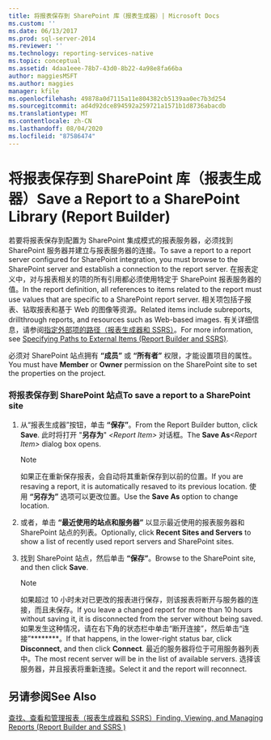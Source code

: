 ```yaml
---
title: 将报表保存到 SharePoint 库（报表生成器）| Microsoft Docs
ms.custom: ''
ms.date: 06/13/2017
ms.prod: sql-server-2014
ms.reviewer: ''
ms.technology: reporting-services-native
ms.topic: conceptual
ms.assetid: 4daa1eee-78b7-43d0-8b22-4a98e8fa66ba
author: maggiesMSFT
ms.author: maggies
manager: kfile
ms.openlocfilehash: 49878a0d7115a11e804382cb5139aa0ec7b3d254
ms.sourcegitcommit: ad4d92dce894592a259721a1571b1d8736abacdb
ms.translationtype: MT
ms.contentlocale: zh-CN
ms.lasthandoff: 08/04/2020
ms.locfileid: "87586474"
---
```

# <a name="save-a-report-to-a-sharepoint-library-report-builder"></a><span data-ttu-id="84e25-102">将报表保存到 SharePoint 库（报表生成器）</span><span class="sxs-lookup"><span data-stu-id="84e25-102">Save a Report to a SharePoint Library (Report Builder)</span></span>
  <span data-ttu-id="84e25-103">若要将报表保存到配置为 SharePoint 集成模式的报表服务器，必须找到 SharePoint 服务器并建立与报表服务器的连接。</span><span class="sxs-lookup"><span data-stu-id="84e25-103">To save a report to a report server configured for SharePoint integration, you must browse to the SharePoint server and establish a connection to the report server.</span></span> <span data-ttu-id="84e25-104">在报表定义中，对与报表相关的项的所有引用都必须使用特定于 SharePoint 报表服务器的值。</span><span class="sxs-lookup"><span data-stu-id="84e25-104">In the report definition, all references to items related to the report must use values that are specific to a SharePoint report server.</span></span> <span data-ttu-id="84e25-105">相关项包括子报表、钻取报表和基于 Web 的图像等资源。</span><span class="sxs-lookup"><span data-stu-id="84e25-105">Related items include subreports, drillthrough reports, and resources such as Web-based images.</span></span> <span data-ttu-id="84e25-106">有关详细信息，请参阅[指定外部项的路径（报表生成器和 SSRS）](../report-design/specifying-paths-to-external-items-report-builder-and-ssrs.md)。</span><span class="sxs-lookup"><span data-stu-id="84e25-106">For more information, see [Specifying Paths to External Items &#40;Report Builder and SSRS&#41;](../report-design/specifying-paths-to-external-items-report-builder-and-ssrs.md).</span></span>  
  
 <span data-ttu-id="84e25-107">必须对 SharePoint 站点拥有 **“成员”** 或 **“所有者”** 权限，才能设置项目的属性。</span><span class="sxs-lookup"><span data-stu-id="84e25-107">You must have **Member** or **Owner** permission on the SharePoint site to set the properties on the project.</span></span>  
  
### <a name="to-save-a-report-to-a-sharepoint-site"></a><span data-ttu-id="84e25-108">将报表保存到 SharePoint 站点</span><span class="sxs-lookup"><span data-stu-id="84e25-108">To save a report to a SharePoint site</span></span>  
  
1.  <span data-ttu-id="84e25-109">从“报表生成器”按钮，单击 **“保存”**。</span><span class="sxs-lookup"><span data-stu-id="84e25-109">From the Report Builder button, click **Save**.</span></span> <span data-ttu-id="84e25-110">此时将打开 "**另存为**" _\<Report Item>_ 对话框。</span><span class="sxs-lookup"><span data-stu-id="84e25-110">The **Save As**_\<Report Item>_ dialog box opens.</span></span>  
  
    > [!NOTE]  
    >  <span data-ttu-id="84e25-111">如果正在重新保存报表，会自动将其重新保存到以前的位置。</span><span class="sxs-lookup"><span data-stu-id="84e25-111">If you are resaving a report, it is automatically resaved to its previous location.</span></span> <span data-ttu-id="84e25-112">使用 **“另存为”** 选项可以更改位置。</span><span class="sxs-lookup"><span data-stu-id="84e25-112">Use the **Save As** option to change location.</span></span>  
  
2.  <span data-ttu-id="84e25-113">或者，单击 **“最近使用的站点和服务器”** 以显示最近使用的报表服务器和 SharePoint 站点的列表。</span><span class="sxs-lookup"><span data-stu-id="84e25-113">Optionally, click **Recent Sites and Servers** to show a list of recently used report servers and SharePoint sites.</span></span>  
  
3.  <span data-ttu-id="84e25-114">找到 SharePoint 站点，然后单击 **“保存”**。</span><span class="sxs-lookup"><span data-stu-id="84e25-114">Browse to the SharePoint site, and then click **Save**.</span></span>  
  
    > [!NOTE]  
    >  <span data-ttu-id="84e25-115">如果超过 10 小时未对已更改的报表进行保存，则该报表将断开与服务器的连接，而且未保存。</span><span class="sxs-lookup"><span data-stu-id="84e25-115">If you leave a changed report for more than 10 hours without saving it, it is disconnected from the server without being saved.</span></span> <span data-ttu-id="84e25-116">如果发生这种情况，请在右下角的状态栏中单击“断开连接”，然后单击“连接”\*\*\*\*\*\*\*\*。</span><span class="sxs-lookup"><span data-stu-id="84e25-116">If that happens, in the lower-right status bar, click **Disconnect**, and then click **Connect**.</span></span> <span data-ttu-id="84e25-117">最近的服务器将位于可用服务器列表中。</span><span class="sxs-lookup"><span data-stu-id="84e25-117">The most recent server will be in the list of available servers.</span></span> <span data-ttu-id="84e25-118">选择该服务器，并且报表将重新连接。</span><span class="sxs-lookup"><span data-stu-id="84e25-118">Select it and the report will reconnect.</span></span>  
  
## <a name="see-also"></a><span data-ttu-id="84e25-119">另请参阅</span><span class="sxs-lookup"><span data-stu-id="84e25-119">See Also</span></span>  
 [<span data-ttu-id="84e25-120">查找、查看和管理报表（报表生成器和 SSRS）</span><span class="sxs-lookup"><span data-stu-id="84e25-120">Finding, Viewing, and Managing Reports &#40;Report Builder and SSRS &#41;</span></span>](finding-viewing-and-managing-reports-report-builder-and-ssrs.md)  
  
  
